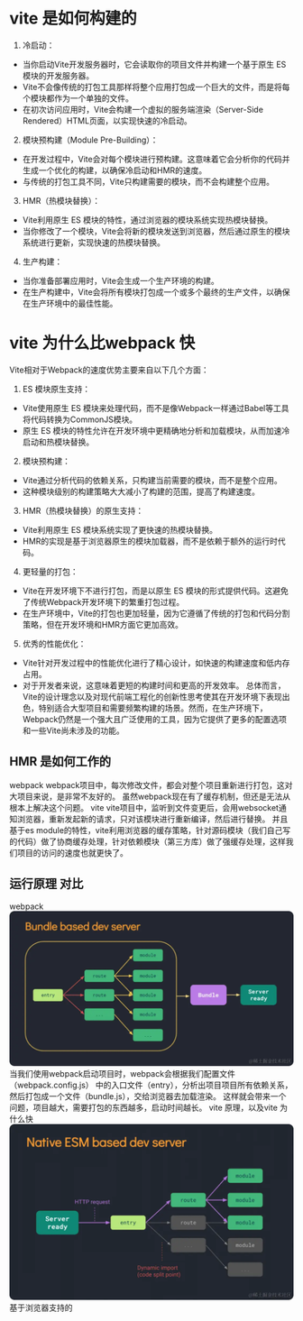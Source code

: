 # vite 是如何构建的
1. 冷启动：

* 当你启动Vite开发服务器时，它会读取你的项目文件并构建一个基于原生 ES 模块的开发服务器。
* Vite不会像传统的打包工具那样将整个应用打包成一个巨大的文件，而是将每个模块都作为一个单独的文件。
* 在初次访问应用时，Vite会构建一个虚拟的服务端渲染（Server-Side Rendered）HTML页面，以实现快速的冷启动。
2. 模块预构建（Module Pre-Building）：

* 在开发过程中，Vite会对每个模块进行预构建。这意味着它会分析你的代码并生成一个优化的构建，以确保冷启动和HMR的速度。
* 与传统的打包工具不同，Vite只构建需要的模块，而不会构建整个应用。
3. HMR（热模块替换）：

* Vite利用原生 ES 模块的特性，通过浏览器的模块系统实现热模块替换。
* 当你修改了一个模块，Vite会将新的模块发送到浏览器，然后通过原生的模块系统进行更新，实现快速的热模块替换。
4. 生产构建：

* 当你准备部署应用时，Vite会生成一个生产环境的构建。
* 在生产构建中，Vite会将所有模块打包成一个或多个最终的生产文件，以确保在生产环境中的最佳性能。


# vite 为什么比webpack 快
Vite相对于Webpack的速度优势主要来自以下几个方面：

1. ES 模块原生支持：

* Vite使用原生 ES 模块来处理代码，而不是像Webpack一样通过Babel等工具将代码转换为CommonJS模块。
* 原生 ES 模块的特性允许在开发环境中更精确地分析和加载模块，从而加速冷启动和热模块替换。
2. 模块预构建：

* Vite通过分析代码的依赖关系，只构建当前需要的模块，而不是整个应用。
* 这种模块级别的构建策略大大减小了构建的范围，提高了构建速度。
3. HMR（热模块替换）的原生支持：

* Vite利用原生 ES 模块系统实现了更快速的热模块替换。
* HMR的实现是基于浏览器原生的模块加载器，而不是依赖于额外的运行时代码。
4. 更轻量的打包：

* Vite在开发环境下不进行打包，而是以原生 ES 模块的形式提供代码。这避免了传统Webpack开发环境下的繁重打包过程。
* 在生产环境中，Vite的打包也更加轻量，因为它遵循了传统的打包和代码分割策略，但在开发环境和HMR方面它更加高效。
5. 优秀的性能优化：

* Vite针对开发过程中的性能优化进行了精心设计，如快速的构建速度和低内存占用。
* 对于开发者来说，这意味着更短的构建时间和更高的开发效率。
总体而言，Vite的设计理念以及对现代前端工程化的创新性思考使其在开发环境下表现出色，特别适合大型项目和需要频繁构建的场景。然而，在生产环境下，Webpack仍然是一个强大且广泛使用的工具，因为它提供了更多的配置选项和一些Vite尚未涉及的功能。

## HMR 是如何工作的
webpack
webpack项目中，每次修改文件，都会对整个项目重新进行打包，这对大项目来说，是非常不友好的。
虽然webpack现在有了缓存机制，但还是无法从根本上解决这个问题。
vite
vite项目中，监听到文件变更后，会用websocket通知浏览器，重新发起新的请求，只对该模块进行重新编译，然后进行替换。
并且基于es module的特性，vite利用浏览器的缓存策略，针对源码模块（我们自己写的代码）做了协商缓存处理，针对依赖模块（第三方库）做了强缓存处理，这样我们项目的访问的速度也就更快了。


## 运行原理  对比
webpack
![Alt text](image.png)
当我们使用webpack启动项目时，webpack会根据我们配置文件（webpack.config.js） 中的入口文件（entry），分析出项目项目所有依赖关系，然后打包成一个文件（bundle.js），交给浏览器去加载渲染。
这样就会带来一个问题，项目越大，需要打包的东西越多，启动时间越长。
vite 原理，以及vite 为什么快
![Alt text](image-1.png)
基于浏览器支持的 <script type='module'>, 浏览器遇到import引用时，自动发起http请求，加载对应的模块
vite也正是利用了ES module这个特性，使用vite运行项目时，首先会用esbuild进行预构建，将所有模块转换为es module，不需要对我们整个项目进行编译打包，而是在浏览器需要加载某个模块时，拦截浏览器发出的请求，根据请求进行按需编译，然后返回给浏览器。

## 构建方式  对比
webpack
webpack是基于nodejs运行的，但js只能单线程运行，无法利用多核CPU的优势，当项目越来越大时，构建速度也就越来越慢了。
vite
vite预构建与按需编译的过程，都是使用esbuild完成的。
esbuild是用go语言编写的，可以充分利用多核CPU的优势，所以vite开发环境下的预构建与按需编译速度，都是非常快的。


## vite 基本配置
```js
import { defineConfig } from 'vite';

export default defineConfig({
  // 基本配置
  root: './',
  // 入口文件
  entry: './main.js',
  // 输出文件
  output: {
    filename: 'bundle.js',
  },
  // 模块解析器
  resolve: {
    extensions: ['.js', '.ts', '.vue'],
  },
  // 模块打包器
  build: {
    target: 'esnext',
  },
  // 开发服务器配置
  server: {
    port: 3000,
    // 开启热重载
    hot: true,
    // 开启 HMR
    hmr: true,
  },
  // 构建配置
  build: {
    // 输出文件格式
    format: 'esm',
    // 文件压缩
    minify: true,
    // 代码分割
    chunkSize: 10000,
  },
  // 环境变量配置
  env: {
    // 在开发环境中使用 DEBUG 变量
    DEBUG: process.env.NODE_ENV === 'development' ? 'true' : 'false',
  },
  // 其他配置
  plugins: [
    // 添加一个插件
    {
      name: 'my-plugin',
      // 配置插件
      options: {
        // ...
      },
    },
  ],
});

```